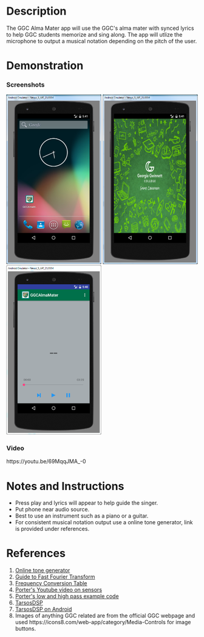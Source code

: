 <h1>Description</h1>
<p>The GGC Alma Mater app will use the GGC's alma mater with synced lyrics to help GGC students memorize and sing along. The app will utlize the microphone to output a musical notation depending on the pitch of the user.</p>

<h1>Demonstration</h1>

<h3>Screenshots</h3>
<img src="/screenshots/02.PNG" width = "250"/>
<img src="/screenshots/03.PNG" width = "250"/>
<img src="/screenshots/00.PNG" width = "250"/>

<h3>Video</h3>
https://youtu.be/69MqqJMA_-0

<h1>Notes and Instructions</h1>
<ul>
<li>Press play and lyrics will appear to help guide the singer.</li>
<li>Put phone near audio source.</li>
<li>Best to use an instrument such as a piano or a guitar.</li>
<li>For consistent musical notation output use a online tone generator, link is provided under references.</li>
</ul>

<h1>References</h1>
<ol>
<li><a href = 'http://www.szynalski.com/tone-generator/'>Online tone generator</a></li>
<li><a href='https://betterexplained.com/articles/an-interactive-guide-to-the-fourier-transform'>Guide to Fast Fourier Transform</a></li>
<li><a href ='http://www.phy.mtu.edu/~suits/notefreqs.html'>Frequency Conversion Table</a></li>
<li><a href='https://www.youtube.com/watch?v=VvBAlH_yIKQ&list=PLkHsKoi6eZnwilGXUc95CqS7Vw4uLLDLG&index=33'>Porter's Youtube video on sensors</a></li>
<li><a href='https://github.com/aporter/coursera-android/blob/master/Examples/SensorFilteredAccelerometer/src/course/examples/sensors/showfilteredvalues/SensorFilteredValuesActivity.java'>Porter's low and high pass example code</a></li>
<li><a href='https://android-arsenal.com/details/1/1986'>TarsosDSP</a></li>
<li><a href='https://0110.be/posts/TarsosDSP_on_Android_-_Audio_Processing_in_Java_on_Android'>TarsosDSP on Android</a></li>
<li>Images of anything GGC related are from the official GGC webpage and used https://icons8.com/web-app/category/Media-Controls for image buttons.</li>
</ol>
